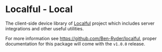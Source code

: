 # Localful - Local
The client-side device library of [Localful](https://github.com/Ben-Ryder/localful) project which includes server integrations and other useful utilities.

For more information see https://github.com/Ben-Ryder/localful, proper documentation for this package will come with the `v1.0.0` release.

